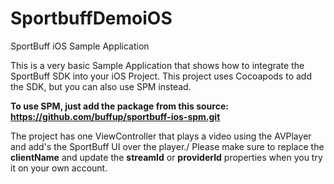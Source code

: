 # SportbuffDemoiOS
SportBuff iOS Sample Application

This is a very basic Sample Application that shows how to integrate the SportBuff SDK into your iOS Project.
This project uses Cocoapods to add the SDK, but you can also use SPM instead.

**To use SPM, just add the package from this source: https://github.com/buffup/sportbuff-ios-spm.git**

The project has one ViewController that plays a video using the AVPlayer and add's the SportBuff UI over the player./
Please make sure to replace the **clientName** and update the **streamId** or **providerId** properties when you try it on your own account.